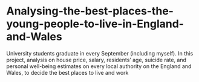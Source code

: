 # Analysing-the-best-places-the-young-people-to-live-in-England-and-Wales
University students graduate in every September (including myself). In this project, analysis on house price, salary, residents’ age, suicide rate, and personal well-being estimates on every local authority on the England and Wales, to decide the best places to live and work
